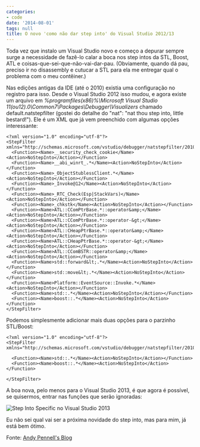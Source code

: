 ```yaml
---
categories:
- code
date: '2014-08-01'
tags: null
title: O novo 'como não dar step into' do Visual Studio 2012/13
---
```


Toda vez que instalo um Visual Studio novo e começo a depurar sempre surge a necessidade de fazê-lo calar a boca nos step intos da STL, Boost, ATL e coisas-que-sei-que-não-vai-dar-pau. (Obviamente, quando dá pau, preciso ir no disassembly e cutucar a STL para ela me entregar qual o problema com o meu contêiner.)

Nas edições antigas da IDE (até o 2010) existia uma configuração no registro para isso. Desde o Visual Studio 2012 isso mudou, e agora existe um arquivo em _%programfiles(x86)%\Microsoft Visual Studio 11(ou12).0\Common7\Packages\Debugger\Visualizers_ chamado default.natstepfilter (gostei do detalhe do "nat": "nat thou step into, little bestard!"). Ele é um XML que já vem preenchido com algumas opções interessante:

```
<?xml version="1.0" encoding="utf-8"?>
<StepFilter xmlns="http://schemas.microsoft.com/vstudio/debugger/natstepfilter/2010">
  <Function><Name>__security_check_cookie</Name><Action>NoStepInto</Action></Function>
  <Function><Name>__abi_winrt_.*</Name><Action>NoStepInto</Action></Function>
  <Function><Name>_ObjectStublessClient.*</Name><Action>NoStepInto</Action></Function>
  <Function><Name>_Invoke@12</Name><Action>NoStepInto</Action></Function>
  <Function><Name>_RTC_Check(Esp|StackVars)</Name><Action>NoStepInto</Action></Function>
  <Function><Name>_chkstk</Name><Action>NoStepInto</Action></Function>
  <Function><Name>ATL::CComPtrBase.*::operator&amp;</Name><Action>NoStepInto</Action></Function>
  <Function><Name>ATL::CComPtrBase.*::operator-&gt;</Name><Action>NoStepInto</Action></Function>
  <Function><Name>ATL::CHeapPtrBase.*::operator&amp;</Name><Action>NoStepInto</Action></Function>
  <Function><Name>ATL::CHeapPtrBase.*::operator-&gt;</Name><Action>NoStepInto</Action></Function>
  <Function><Name>ATL::CComBSTR::operator&amp;</Name><Action>NoStepInto</Action></Function>
  <Function><Name>std::forward&lt;.*</Name><Action>NoStepInto</Action></Function>
  <Function><Name>std::move&lt;.*</Name><Action>NoStepInto</Action></Function>
  <Function><Name>Platform::EventSource::Invoke.*</Name><Action>NoStepInto</Action></Function>
  <Function><Name>std::.*</Name><Action>NoStepInto</Action></Function>
  <Function><Name>boost::.*</Name><Action>NoStepInto</Action></Function>
</StepFilter>

```

Podemos simplesmente adicionar mais duas opções para o parzinho STL/Boost:

```
<?xml version="1.0" encoding="utf-8"?>
<StepFilter xmlns="http://schemas.microsoft.com/vstudio/debugger/natstepfilter/2010">

  <Function><Name>std::.*</Name><Action>NoStepInto</Action></Function>
  <Function><Name>boost::.*</Name><Action>NoStepInto</Action></Function>

</StepFilter>

```

A boa nova, pelo menos para o Visual Studio 2013, é que agora é possível, se quisermos, entrar nas funções que serão ignoradas:

![Step Into Specific no Visual Studio 2013](/img/5cda0E7.jpg)

Eu não sei qual vai ser a próxima novidade do step into, mas para mim, já está bem ótimo.

Fonte: [Andy Pennell's Blog](http://blogs.msdn.com/b/andypennell/archive/2004/02/06/69004.aspx)